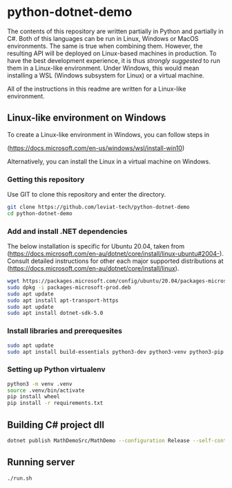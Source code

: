 # python-dotnet-demo

The contents of this repository are written partially in Python and partially in C#. 
Both of this languages can be run in Linux, Windows or MacOS environments. The same is 
true when combining them. However, the resulting API will be deployed on Linux-based 
machines in production. To have the best development experience, it is thus *strongly 
suggested* to run them in a Linux-like environment. Under Windows, this would mean 
installing a WSL (Windows subsystem for Linux) or a virtual machine. 

All of the instructions in this readme are written for a Linux-like environment.

## Linux-like environment on Windows

To create a Linux-like environment in Windows, you can follow steps in 

(https://docs.microsoft.com/en-us/windows/wsl/install-win10)

Alternatively, you can install the Linux in a virtual machine on Windows.

### Getting this repository

Use GIT to clone this repository and enter the directory.

```bash
git clone https://github.com/leviat-tech/python-dotnet-demo
cd python-dotnet-demo
```

### Add and install .NET dependencies

The below installation is specific for Ubuntu 20.04, taken from 
(https://docs.microsoft.com/en-au/dotnet/core/install/linux-ubuntu#2004-). 
Consult detailed instructions for other each major supported distributions at
(https://docs.microsoft.com/en-au/dotnet/core/install/linux).

```bash
wget https://packages.microsoft.com/config/ubuntu/20.04/packages-microsoft-prod.deb -O packages-microsoft-prod.deb
sudo dpkg -i packages-microsoft-prod.deb
sudo apt update
sudo apt install apt-transport-https
sudo apt update
sudo apt install dotnet-sdk-5.0
```

### Install libraries and prerequesites

```bash
sudo apt update
sudo apt install build-essentials python3-dev python3-venv python3-pip
```

### Setting up Python virtualenv

```bash
python3 -m venv .venv
source .venv/bin/activate
pip install wheel
pip install -r requirements.txt
```

## Building C# project dll

```bash
dotnet publish MathDemoSrc/MathDemo --configuration Release --self-contained
```

## Running server

```bash
./run.sh
```
